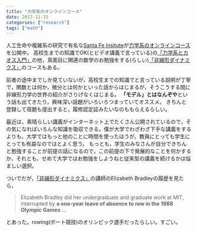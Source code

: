 ```yaml
---
title: "力学系のオンラインコース"
date: 2017-11-15
categories: ["research"]
tags: ["math"]
---
```


人工生命や複雑系の研究で有名な[Santa Fe Insitute](https://www.santafe.edu/)が[力学系のオンラインコース](https://www.complexityexplorer.org/courses)を公開中。
高校生までの知識でOK(とビデオ講義で言っている)の[「力学系とカオス入門」](https://www.complexityexplorer.org/courses/71-introduction-to-dynamical-systems-and-chaos-fall-2017)の他，真面目に関連の数学のお勉強をする(らしい)[「非線形ダイナミクス」](https://www.complexityexplorer.org/courses/79-nonlinear-dynamics-mathematical-and-computational-approaches-fall-2017)のコースもある。

<!--more-->

前者の途中までしか見ていないが，高校生までの知識でと言っている説明が丁寧で，関数とは何か，微分とは何かといった話からはじまるが，そうこうする間に非線形力学の世界の紹介がさりげなくはじまる。
**「モデル」とはなんぞや**という話も出てきたり，興味深い話題がいろいろつまっていてオススメ。
きちんと登録して宿題も提出すると，履修認定証みたいなのももらえるらしい。

最近は，素晴らしい講義がインターネット上でたくさん公開されているので，その気になればいろんな知識を吸収できる。僕が大学でわざわざ下手な講義をするよりも，大学ではもっと他のことに時間を使ったほうが，教員にとっても学生にとっても有益なのではとよく思う。
もっとも，学生のみなさんが自分できちんと勉強することが前提の話になるので，この前提の下で発展的なことを何かするか，それとも，せめて大学ではお勉強をしようねと従来型の講義を続けるかは悩ましい選択。

ついでだが，[「非線形ダイナミクス」](https://www.complexityexplorer.org/courses/79-nonlinear-dynamics-mathematical-and-computational-approaches-fall-2017)の講師のElizabeth Bradleyの履歴を見たら，

> Elizabeth Bradley did her undergraduate and graduate work at MIT, interrupted by **a one-year leave of absence to row in the 1988 Olympic Games** ...

とあった。rowing(ボート競技)のオリンピック選手だったらしい。すごい。